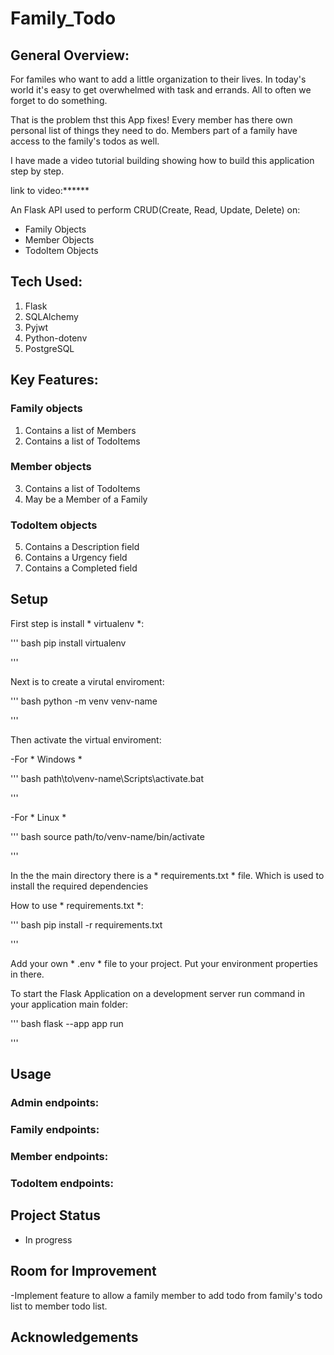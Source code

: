 # Family_Todo
## General Overview:
For familes who want to add a little organization to their lives.
In today's world it's easy to get overwhelmed with task and errands.
All to often we forget to do something.

That is the problem thst this App fixes!
Every member has there own personal list of things they need to do.
Members part of a family have access to the family's todos as well.

I have made a video tutorial building showing
how to build this application step by step.

link to video:******

An Flask API used to perform 
CRUD(Create, Read, Update, Delete) on:
- Family Objects
- Member Objects
- TodoItem Objects

## Tech Used:

1. Flask
2. SQLAlchemy
3. Pyjwt
4. Python-dotenv
5. PostgreSQL

## Key Features:

### Family objects

1. Contains a list of Members
2. Contains a list of TodoItems

### Member objects 

3. Contains a list of TodoItems
4. May be a Member of a Family
 
### TodoItem objects 

5. Contains a Description field
6. Contains a Urgency field
7. Contains a Completed field

## Setup

First step is install * virtualenv *:

''' bash
pip install virtualenv

'''

Next is to create a virutal enviroment:

''' bash
python -m venv venv-name

'''

Then activate the virtual enviroment:

-For * Windows *

''' bash
path\to\venv-name\Scripts\activate.bat

'''

-For * Linux *

''' bash
source path/to/venv-name/bin/activate

'''

In the the main directory there is a * requirements.txt * file.
Which is used to install the required dependencies 

How to use * requirements.txt *:

''' bash
pip install -r requirements.txt

'''

Add your own * .env * file to your project.
Put your environment properties in there.


To start the Flask Application on a development server 
run command in your application main folder:

''' bash
flask --app app run

'''

## Usage

### Admin endpoints:

### Family endpoints:

### Member endpoints:

### TodoItem endpoints:

## Project Status

- In progress

## Room for Improvement

-Implement feature to allow a family member to add todo 
from family's todo list to member todo list.

## Acknowledgements
















